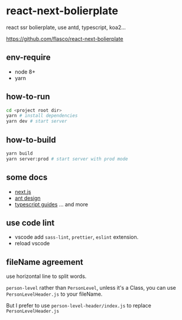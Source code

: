 # react-next-bolierplate

react ssr bolierplate, use antd, typescript, koa2...

https://github.com/flasco/react-next-bolierplate

## env-require

- node 8+
- yarn

## how-to-run

```bash
cd <project root dir>
yarn # install dependencies
yarn dev # start server
```

## how-to-build

```bash
yarn build
yarn server:prod # start server with prod mode
```

## some docs

- [next.js](https://github.com/zeit/next.js)
- [ant design](https://ant.design/)
- [typescript guides](http://www.typescriptlang.org/)
  ... and more

## use code lint <only VSCode>

- vscode add `sass-lint`, `prettier`, `eslint` extension.
- reload vscode

## fileName agreement

use horizontal line to split words.

`person-level` rather than `PersonLevel`, unless it's a Class, you can use `PersonLevelHeader.js` to your fileName.

But I prefer to use `person-level-header/index.js` to replace `PersonLevelHeader.js`

